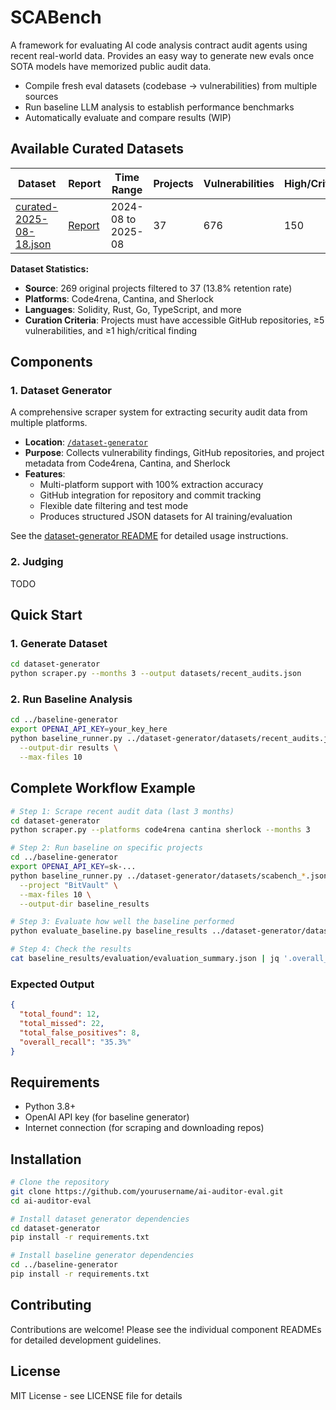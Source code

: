 # SCABench
A framework for evaluating AI code analysis contract audit agents using recent real-world data. Provides an easy way to generate new evals once SOTA models have memorized public audit data.

- Compile fresh eval datasets (codebase -> vulnerabilities) from multiple sources
- Run baseline LLM analysis to establish performance benchmarks
- Automatically evaluate and compare results (WIP)

## Available Curated Datasets

| Dataset | Report | Time Range | Projects | Vulnerabilities | High/Critical | Total LoC | Solidity LoC |
|---------|--------|------------|----------|-----------------|---------------|-----------|--------------|
| [curated-2025-08-18.json](./datasets/curated-2025-08-18.json) | [Report](./datasets/curated-2025-08-18.md) | 2024-08 to 2025-08 | 37 | 676 | 150 | 3.3M | 267K |

**Dataset Statistics:**
- **Source**: 269 original projects filtered to 37 (13.8% retention rate)
- **Platforms**: Code4rena, Cantina, and Sherlock
- **Languages**: Solidity, Rust, Go, TypeScript, and more
- **Curation Criteria**: Projects must have accessible GitHub repositories, ≥5 vulnerabilities, and ≥1 high/critical finding

## Components

### 1. Dataset Generator
A comprehensive scraper system for extracting security audit data from multiple platforms.

- **Location**: [`/dataset-generator`](./dataset-generator)
- **Purpose**: Collects vulnerability findings, GitHub repositories, and project metadata from Code4rena, Cantina, and Sherlock
- **Features**: 
  - Multi-platform support with 100% extraction accuracy
  - GitHub integration for repository and commit tracking
  - Flexible date filtering and test mode
  - Produces structured JSON datasets for AI training/evaluation

See the [dataset-generator README](./dataset-generator/README.md) for detailed usage instructions.

### 2. Judging

TODO

## Quick Start

### 1. Generate Dataset
```bash
cd dataset-generator
python scraper.py --months 3 --output datasets/recent_audits.json
```

### 2. Run Baseline Analysis
```bash
cd ../baseline-generator
export OPENAI_API_KEY=your_key_here
python baseline_runner.py ../dataset-generator/datasets/recent_audits.json \
  --output-dir results \
  --max-files 10
```

## Complete Workflow Example

```bash
# Step 1: Scrape recent audit data (last 3 months)
cd dataset-generator
python scraper.py --platforms code4rena cantina sherlock --months 3

# Step 2: Run baseline on specific projects
cd ../baseline-generator
export OPENAI_API_KEY=sk-...
python baseline_runner.py ../dataset-generator/datasets/scabench_*.json \
  --project "BitVault" \
  --max-files 10 \
  --output-dir baseline_results

# Step 3: Evaluate how well the baseline performed
python evaluate_baseline.py baseline_results ../dataset-generator/datasets/scabench_*.json

# Step 4: Check the results
cat baseline_results/evaluation/evaluation_summary.json | jq '.overall_metrics'
```

### Expected Output
```json
{
  "total_found": 12,
  "total_missed": 22,
  "total_false_positives": 8,
  "overall_recall": "35.3%"
}
```

## Requirements

- Python 3.8+
- OpenAI API key (for baseline generator)
- Internet connection (for scraping and downloading repos)

## Installation

```bash
# Clone the repository
git clone https://github.com/yourusername/ai-auditor-eval.git
cd ai-auditor-eval

# Install dataset generator dependencies
cd dataset-generator
pip install -r requirements.txt

# Install baseline generator dependencies  
cd ../baseline-generator
pip install -r requirements.txt
```

## Contributing

Contributions are welcome! Please see the individual component READMEs for detailed development guidelines.

## License

MIT License - see LICENSE file for details
